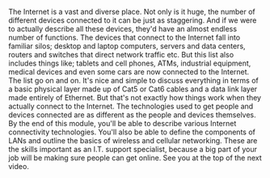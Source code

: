 The Internet is a vast and diverse place. Not only is it huge, the number of different devices connected to it can be just as staggering. And if we were to actually describe all these devices, they'd have an almost endless number of functions. The devices that connect to the Internet fall into familiar silos; desktop and laptop computers, servers and data centers, routers and switches that direct network traffic etc. But this list also includes things like; tablets and cell phones, ATMs, industrial equipment, medical devices and even some cars are now connected to the Internet. The list go on and on. It's nice and simple to discuss everything in terms of a basic physical layer made up of Cat5 or Cat6 cables and a data link layer made entirely of Ethernet. But that's not exactly how things work when they actually connect to the Internet. The technologies used to get people and devices connected are as different as the people and devices themselves. By the end of this module, you'll be able to describe various Internet connectivity technologies. You'll also be able to define the components of LANs and outline the basics of wireless and cellular networking. These are the skills important as an I.T. support specialist, because a big part of your job will be making sure people can get online. See you at the top of the next video.
